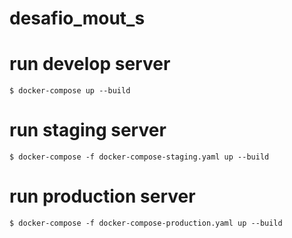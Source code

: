 # desafio_mout_s

# run develop server

```
$ docker-compose up --build
```

# run staging server

```
$ docker-compose -f docker-compose-staging.yaml up --build
```

# run production server

```
$ docker-compose -f docker-compose-production.yaml up --build
```
